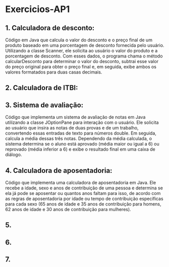 # Exercicios-AP1

## 1. Calculadora de desconto: 
Código em Java que calcula o valor do desconto e o preço final de um produto baseado em uma porcentagem de desconto fornecida pelo usuário. Utilizando a classe Scanner, ele solicita ao usuário o valor do produto e a porcentagem de desconto. Com esses dados, o programa chama o método calcularDesconto para determinar o valor do desconto, subtrai esse valor do preço original para obter o preço final e, em seguida, exibe ambos os valores formatados para duas casas decimais.

## 2. Calculadora de ITBI:

## 3. Sistema de avaliação:
Código que implementa um sistema de avaliação de notas em Java utilizando a classe JOptionPane para interação com o usuário. Ele solicita ao usuário que insira as notas de duas provas e de um trabalho, convertendo essas entradas de texto para números double. Em seguida, calcula a média dessas três notas. Dependendo da média calculada, o sistema determina se o aluno está aprovado (média maior ou igual a 6) ou reprovado (média inferior a 6) e exibe o resultado final em uma caixa de diálogo.

## 4. Calculadora de aposentadoria:
Código que implementa uma calculadora de aposentadoria em Java. Ele recebe a idade, sexo e anos de contribuição de uma pessoa e determina se ela já pode se aposentar ou quantos anos faltam para isso, de acordo com as regras de aposentadoria por idade ou tempo de contribuição específicas para cada sexo (65 anos de idade e 35 anos de contribuição para homens, 62 anos de idade e 30 anos de contribuição para mulheres).

## 5.

## 6.

## 7.

